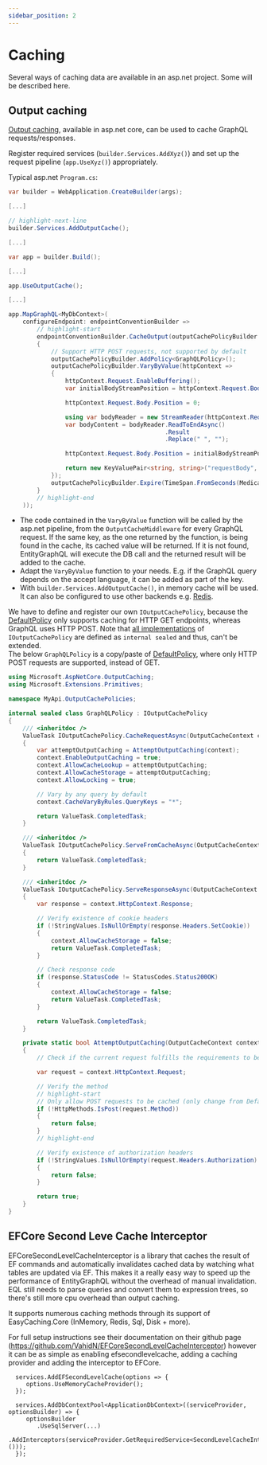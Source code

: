 ```yaml
---
sidebar_position: 2
---
```


# Caching

Several ways of caching data are available in an asp.net project. Some will be described here.

## Output caching

[Output caching](https://learn.microsoft.com/en-us/aspnet/core/performance/caching/output), available in asp.net core, can be used to cache GraphQL requests/responses.

Register required services (`builder.Services.AddXyz()`) and set up the request pipeline (`app.UseXyz()`) appropriately.

Typical asp.net `Program.cs`:

```cs
var builder = WebApplication.CreateBuilder(args);

[...]

// highlight-next-line
builder.Services.AddOutputCache();

[...]

var app = builder.Build();

[...]

app.UseOutputCache();

[...]

app.MapGraphQL<MyDbContext>(
    configureEndpoint: endpointConventionBuilder =>
        // highlight-start
        endpointConventionBuilder.CacheOutput(outputCachePolicyBuilder =>
        {
            // Support HTTP POST requests, not supported by default
            outputCachePolicyBuilder.AddPolicy<GraphQLPolicy>();
            outputCachePolicyBuilder.VaryByValue(httpContext =>
            {
                httpContext.Request.EnableBuffering();
                var initialBodyStreamPosition = httpContext.Request.Body.Position;

                httpContext.Request.Body.Position = 0;

                using var bodyReader = new StreamReader(httpContext.Request.Body, leaveOpen: true);
                var bodyContent = bodyReader.ReadToEndAsync()
                                            .Result
                                            .Replace(" ", "");

                httpContext.Request.Body.Position = initialBodyStreamPosition;

                return new KeyValuePair<string, string>("requestBody", bodyContent);
            });
            outputCachePolicyBuilder.Expire(TimeSpan.FromSeconds(MedicalDataApiConstants.OutputCache.DefaultExpireSeconds));
        }
        // highlight-end
    ));
```

- The code contained in the `VaryByValue` function will be called by the asp.net pipeline, from the `OutputCacheMiddleware` for every GraphQL request. If the same key, as the one returned by the function, is being found in the cache, its cached value will be returned. If it is not found, EntityGraphQL will execute the DB call and the returned result will be added to the cache.
- Adapt the `VaryByValue` function to your needs. E.g. if the GraphQL query depends on the accept language, it can be added as part of the key.
- With `builder.Services.AddOutputCache()`, in memory cache will be used. It can also be configured to use other backends e.g. [Redis](https://www.nuget.org/packages/Microsoft.Extensions.Caching.StackExchangeRedis).

We have to define and register our own `IOutputCachePolicy`, because the [DefaultPolicy](https://github.com/dotnet/dotnet/blob/main/src/aspnetcore/src/Middleware/OutputCaching/src/Policies/DefaultPolicy.cs#L70) only supports caching for HTTP GET endpoints, whereas GraphQL uses HTTP POST. Note that [all implementations](https://github.com/dotnet/dotnet/tree/main/src/aspnetcore/src/Middleware/OutputCaching/src/Policies) of `IOutputCachePolicy` are defined as `internal sealed` and thus, can't be extended.<br/>
The below `GraphQLPolicy` is a copy/paste of [DefaultPolicy](https://github.com/dotnet/dotnet/blob/main/src/aspnetcore/src/Middleware/OutputCaching/src/Policies/DefaultPolicy.cs), where only HTTP POST requests are supported, instead of GET.

```cs
using Microsoft.AspNetCore.OutputCaching;
using Microsoft.Extensions.Primitives;

namespace MyApi.OutputCachePolicies;

internal sealed class GraphQLPolicy : IOutputCachePolicy
{
    /// <inheritdoc />
    ValueTask IOutputCachePolicy.CacheRequestAsync(OutputCacheContext context, CancellationToken cancellationToken)
    {
        var attemptOutputCaching = AttemptOutputCaching(context);
        context.EnableOutputCaching = true;
        context.AllowCacheLookup = attemptOutputCaching;
        context.AllowCacheStorage = attemptOutputCaching;
        context.AllowLocking = true;

        // Vary by any query by default
        context.CacheVaryByRules.QueryKeys = "*";

        return ValueTask.CompletedTask;
    }

    /// <inheritdoc />
    ValueTask IOutputCachePolicy.ServeFromCacheAsync(OutputCacheContext context, CancellationToken cancellationToken)
    {
        return ValueTask.CompletedTask;
    }

    /// <inheritdoc />
    ValueTask IOutputCachePolicy.ServeResponseAsync(OutputCacheContext context, CancellationToken cancellationToken)
    {
        var response = context.HttpContext.Response;

        // Verify existence of cookie headers
        if (!StringValues.IsNullOrEmpty(response.Headers.SetCookie))
        {
            context.AllowCacheStorage = false;
            return ValueTask.CompletedTask;
        }

        // Check response code
        if (response.StatusCode != StatusCodes.Status200OK)
        {
            context.AllowCacheStorage = false;
            return ValueTask.CompletedTask;
        }

        return ValueTask.CompletedTask;
    }

    private static bool AttemptOutputCaching(OutputCacheContext context)
    {
        // Check if the current request fulfills the requirements to be cached

        var request = context.HttpContext.Request;

        // Verify the method
        // highlight-start
        // Only allow POST requests to be cached (only change from DefaultPolicy)
        if (!HttpMethods.IsPost(request.Method))
        {
            return false;
        }
        // highlight-end

        // Verify existence of authorization headers
        if (!StringValues.IsNullOrEmpty(request.Headers.Authorization) || request.HttpContext.User?.Identity?.IsAuthenticated == true)
        {
            return false;
        }

        return true;
    }
}
```

## EFCore Second Leve Cache Interceptor

EFCoreSecondLevelCacheInterceptor is a library that caches the result of EF commands and automatically invalidates cached data by watching what tables are updated via EF. This makes it a really easy way to speed up the performance of EntityGraphQL without the overhead of manual invalidation. EQL still needs to parse queries and convert them to expression trees, so there's still more cpu overhead than output caching.

It supports numerous caching methods through its support of EasyCaching.Core (InMemory, Redis, Sql, Disk + more).

For full setup instructions see their documentation on their github page (https://github.com/VahidN/EFCoreSecondLevelCacheInterceptor) however it can be as simple as enabling efsecondlevelcache, adding a caching provider and adding the interceptor to EFCore.

```
  services.AddEFSecondLevelCache(options => {
     options.UseMemoryCacheProvider();
  });

  services.AddDbContextPool<ApplicationDbContext>((serviceProvider, optionsBuilder) => {
     optionsBuilder
        .UseSqlServer(...)
        .AddInterceptors(serviceProvider.GetRequiredService<SecondLevelCacheInterceptor>()));
  });

```

